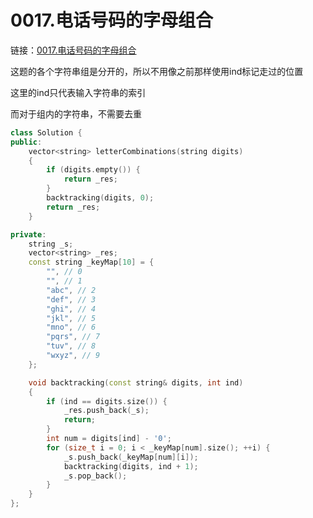 # 0017.电话号码的字母组合

链接：[0017.电话号码的字母组合](https://leetcode.cn/problems/letter-combinations-of-a-phone-number/)

这题的各个字符串组是分开的，所以不用像之前那样使用ind标记走过的位置

这里的ind只代表输入字符串的索引

而对于组内的字符串，不需要去重


```c++
class Solution {
public:
    vector<string> letterCombinations(string digits)
    {
        if (digits.empty()) {
            return _res;
        }
        backtracking(digits, 0);
        return _res;
    }

private:
    string _s;
    vector<string> _res;
    const string _keyMap[10] = {
        "", // 0
        "", // 1
        "abc", // 2
        "def", // 3
        "ghi", // 4
        "jkl", // 5
        "mno", // 6
        "pqrs", // 7
        "tuv", // 8
        "wxyz", // 9
    };

    void backtracking(const string& digits, int ind)
    {
        if (ind == digits.size()) {
            _res.push_back(_s);
            return;
        }
        int num = digits[ind] - '0';
        for (size_t i = 0; i < _keyMap[num].size(); ++i) {
            _s.push_back(_keyMap[num][i]);
            backtracking(digits, ind + 1);
            _s.pop_back();
        }
    }
};

```


